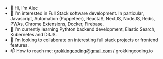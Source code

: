- 👋 Hi, I’m Alec
- 👀 I’m interested in Full Stack software development. In particular, Javascript, Automation (Puppeteer), ReactJS, NextJS, NodeJS, Redis, PWAs, Chrome Extensions, Docker, Firebase.
- 🌱 I’m currently learning Pythton backend development, Elastic Search, Kubernetes and D3JS. 
- 💞️ I’m looking to collaborate on interesting full stack projects or frontend features.
- 📫 How to reach me: grokkingcoding@gmail.com / grokkingcoding.io

<!---
grokkingcoding/grokkingcoding is a ✨ special ✨ repository because its `README.md` (this file) appears on your GitHub profile.
You can click the Preview link to take a look at your changes.
--->
